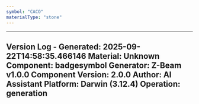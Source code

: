 ```yaml
---
symbol: "CACO"
materialType: "stone"
---
```


---
Version Log - Generated: 2025-09-22T14:58:35.466146
Material: Unknown
Component: badgesymbol
Generator: Z-Beam v1.0.0
Component Version: 2.0.0
Author: AI Assistant
Platform: Darwin (3.12.4)
Operation: generation
---